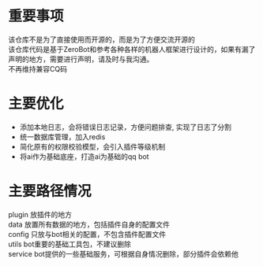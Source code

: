 # 重要事项
该仓库不是为了直接使用而开源的，而是为了方便交流开源的  
该仓库代码是基于ZeroBot和参考各种各样的机器人框架进行设计的，如果有漏了声明的地方，需要进行声明，请及时与我沟通。  
不再维持兼容CQ码


# 主要优化
- 添加本地日志，会将错误日志记录，方便问题排查, 实现了日志了分割
- 统一数据库管理，加入redis
- 简化原有的权限校验模型，会引入插件等级机制
- 将ai作为基础底座，打造ai为基础的qq bot


# 主要路径情况
plugin 放插件的地方  
data 放置所有数据的地方，包括插件自身的配置文件  
config 只放与bot相关的配置，不包含插件配置文件  
utils bot重要的基础工具包，不建议删除  
service bot提供的一些基础服务，可根据自身情况删除，部分插件会依赖他